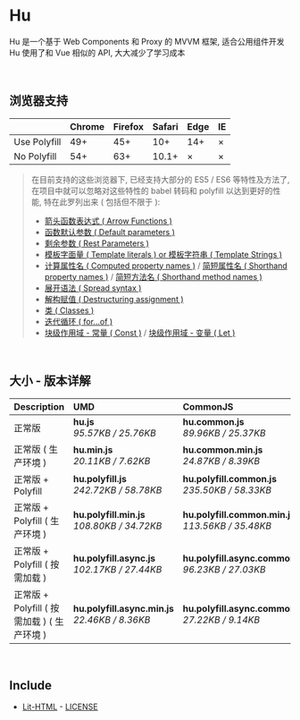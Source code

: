 # Hu
Hu 是一个基于 Web Components 和 Proxy 的 MVVM 框架, 适合公用组件开发<br>
Hu 使用了和 Vue 相似的 API, 大大减少了学习成本

<br>

## 浏览器支持

|              | Chrome | Firefox | Safari | Edge | IE |
| :-           | :-     | :-      | :-     | :-   | :- |
| Use Polyfill | 49+    | 45+     | 10+    | 14+  | ×  |
| No Polyfill  | 54+    | 63+     | 10.1+  | ×    | ×  |

> 在目前支持的这些浏览器下, 已经支持大部分的 ES5 / ES6 等特性及方法了,<br>
> 在项目中就可以忽略对这些特性的 babel 转码和 polyfill 以达到更好的性能, 特在此罗列出来 ( 包括但不限于 ): <br>
  > - [箭头函数表达式 ( Arrow Functions )](https://developer.mozilla.org/zh-CN/docs/Web/JavaScript/Reference/Functions/Arrow_functions)
  > - [函数默认参数 ( Default parameters )](https://developer.mozilla.org/zh-CN/docs/Web/JavaScript/Reference/Functions/Default_parameters)
  > - [剩余参数 ( Rest Parameters )](https://developer.mozilla.org/zh-CN/docs/Web/JavaScript/Reference/Functions/Rest_parameters)
  > - [模板字面量 ( Template literals ) or 模板字符串 ( Template Strings )](https://developer.mozilla.org/zh-CN/docs/Web/JavaScript/Reference/template_strings)
  > - [计算属性名 ( Computed property names )](https://developer.mozilla.org/zh-CN/docs/Web/JavaScript/Reference/Operators/Object_initializer#计算属性名) / [简短属性名 ( Shorthand property names )](https://developer.mozilla.org/zh-CN/docs/Web/JavaScript/Reference/Operators/Object_initializer#属性定义) / [简短方法名 ( Shorthand method names )](https://developer.mozilla.org/zh-CN/docs/Web/JavaScript/Reference/Operators/Object_initializer#方法定义)
  > - [展开语法 ( Spread syntax )](https://developer.mozilla.org/zh-CN/docs/Web/JavaScript/Reference/Operators/Spread_syntax)
  > - [解构赋值 ( Destructuring assignment )](https://developer.mozilla.org/zh-CN/docs/Web/JavaScript/Reference/Operators/Destructuring_assignment)
  > - [类 ( Classes )](https://developer.mozilla.org/zh-CN/docs/Web/JavaScript/Reference/Classes)
  > - [迭代循环 ( for...of )](https://developer.mozilla.org/zh-CN/docs/Web/JavaScript/Reference/Statements/for...of)
  > - [块级作用域 - 常量 ( Const )](https://developer.mozilla.org/zh-CN/docs/Web/JavaScript/Reference/Statements/const) / [块级作用域 - 变量 ( Let )](https://developer.mozilla.org/zh-CN/docs/Web/JavaScript/Reference/Statements/let)

<br>

## 大小 - 版本详解
| Description | UMD | CommonJS | ES Module |
| :- | :- | :- | :- |
| 正常版 | **hu.js**<br>*95.57KB / 25.76KB* | **hu.common.js**<br>*89.96KB / 25.37KB* | **hu.esm.js**<br>*89.94KB / 25.36KB* |
| 正常版 ( 生产环境 ) | **hu.min.js**<br>*20.11KB / 7.62KB* | **hu.common.min.js**<br>*24.87KB / 8.39KB* | **hu.esm.min.js**<br>*19.94KB / 7.55KB* |
| 正常版 + Polyfill | **hu.polyfill.js**<br>*242.72KB / 58.78KB* | **hu.polyfill.common.js**<br>*235.50KB / 58.33KB* | **hu.polyfill.esm.js**<br>*235.48KB / 58.32KB* |
| 正常版 + Polyfill ( 生产环境 ) | **hu.polyfill.min.js**<br>*108.80KB / 34.72KB* | **hu.polyfill.common.min.js**<br>*113.56KB / 35.48KB* | **hu.polyfill.esm.min.js**<br>*108.63KB / 34.65KB* |
| 正常版 + Polyfill ( 按需加载 ) | **hu.polyfill.async.js**<br>*102.17KB / 27.44KB* | **hu.polyfill.async.common.js**<br>*96.23KB / 27.03KB* | **hu.polyfill.async.esm.js**<br>*96.21KB / 27.02KB* |
| 正常版 + Polyfill ( 按需加载 ) ( 生产环境 ) | **hu.polyfill.async.min.js**<br>*22.46KB / 8.36KB* | **hu.polyfill.async.common.min.js**<br>*27.22KB / 9.14KB* | **hu.polyfill.async.esm.min.js**<br>*22.29KB / 8.29KB* |

<br>

## Include
  - [Lit-HTML](https://github.com/Polymer/lit-html) \- [LICENSE](https://github.com/Polymer/lit-html/blob/master/LICENSE)